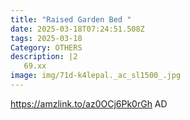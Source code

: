 ```yaml
---
title: "Raised Garden Bed "
date: 2025-03-18T07:24:51.508Z
tags: 2025-03-18
Category: OTHERS
description: |2
   69.xx
image: img/71d-k4lepal._ac_sl1500_.jpg
---
```

https://amzlink.to/az0OCj6Pk0rGh
AD